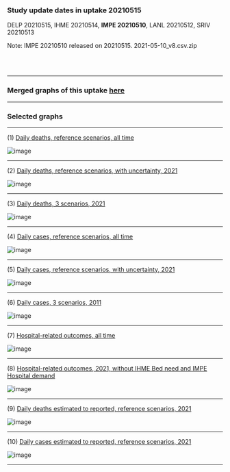 ### Study update dates in uptake 20210515

DELP 20210515, IHME 20210514, **IMPE 20210510**, LANL 20210512, SRIV 20210513

Note: IMPE 20210510 released on 20210515. 2021-05-10_v8.csv.zip 

<br/><br/>
****

### Merged graphs of this uptake [here](https://github.com/pourmalek/CovidVisualizedGlobal/blob/main/20210515/graphs%20merge%2020210515.pdf)


****


### Selected graphs

****

(1) [Daily deaths, reference scenarios, all time](https://github.com/pourmalek/CovidVisualizedGlobal/blob/main/20210515/output/merge/graph%2012%20COVID-19%20daily%20deaths%2C%20global%2C%20reference%20scenarios%2C%20all%20time%2C%20without%20JOHN.pdf)

![image](https://user-images.githubusercontent.com/30849720/121052444-3df9a400-c76f-11eb-99dc-71c9e9771ed0.png)

****

(2) [Daily deaths, reference scenarios, with uncertainty, 2021](https://github.com/pourmalek/CovidVisualizedGlobal/blob/main/20210515/output/merge/graph%2016%20COVID-19%20daily%20deaths%2C%20global%2C%20reference%20scenarios%2C%202021%2C%20uncertainty%2C%20without%20JOHN.pdf)

![image](https://user-images.githubusercontent.com/30849720/121052580-5d90cc80-c76f-11eb-847c-38b5860ebb26.png)

****

(3) [Daily deaths, 3 scenarios, 2021](https://github.com/pourmalek/CovidVisualizedGlobal/blob/main/20210515/output/merge/graph%2018%20COVID-19%20daily%20deaths%2C%20global%2C%203%20scenarios%2C%202021%2C%20without%20JOHN.pdf)

![image](https://user-images.githubusercontent.com/30849720/121052713-7d27f500-c76f-11eb-9981-ccff7236145c.png)

****

(4) [Daily cases, reference scenarios, all time](https://github.com/pourmalek/CovidVisualizedGlobal/blob/main/20210515/output/merge/graph%2031%20COVID-19%20daily%20cases%2C%20global%2C%20reference%20scenarios.pdf)

![image](https://user-images.githubusercontent.com/30849720/121052837-9b8df080-c76f-11eb-82b4-02aec8013c10.png)

****

(5) [Daily cases, reference scenarios, with uncertainty, 2021](https://github.com/pourmalek/CovidVisualizedGlobal/blob/main/20210515/output/merge/graph%2033%20COVID-19%20daily%20cases%2C%20global%2C%20reference%20scenarios%2C%202021%2C%20uncertainty.pdf)

![image](https://user-images.githubusercontent.com/30849720/121052997-c11afa00-c76f-11eb-8c7b-d106520f1f1e.png)

****

(6) [Daily cases, 3 scenarios, 2011](https://github.com/pourmalek/CovidVisualizedGlobal/blob/main/20210515/output/merge/graph%2034%20COVID-19%20daily%20cases%2C%20global%2C%203%20scenarios%2C%202021%2C%20uncertainty.pdf)

![image](https://user-images.githubusercontent.com/30849720/121053082-d859e780-c76f-11eb-83d5-7fa6f9af04f0.png)

****

(7) [Hospital-related outcomes, all time](https://github.com/pourmalek/CovidVisualizedGlobal/blob/main/20210515/output/merge/graph%2071%20COVID-19%20hospital-related%20outcomes.pdf)

![image](https://user-images.githubusercontent.com/30849720/121053193-f3c4f280-c76f-11eb-9005-5aacebe2d1c2.png)

****

(8) [Hospital-related outcomes, 2021, without IHME Bed need and IMPE Hospital demand](https://github.com/pourmalek/CovidVisualizedGlobal/blob/main/20210515/output/merge/graph%2072%20COVID-19%20hospital-related%20outcomes%2C%20wo%20extremes.pdf)

![image](https://user-images.githubusercontent.com/30849720/121053289-0ccda380-c770-11eb-87f6-03dd7201df37.png)

****

(9) [Daily deaths estimated to reported, reference scenarios, 2021](https://github.com/pourmalek/CovidVisualizedGlobal/blob/main/20210515/output/merge/graph%2092%20COVID-19%20daily%20deaths%20estimated%20to%20reported%2C%20global%2C%20reference%20scenarios%2C%202021.pdf)

![image](https://user-images.githubusercontent.com/30849720/121053380-240c9100-c770-11eb-9160-7f40c05d6186.png)

****

(10) [Daily cases estimated to reported, reference scenarios, 2021](https://github.com/pourmalek/CovidVisualizedGlobal/blob/main/20210515/output/merge/graph%2093%20COVID-19%20daily%20cases%20estimated%20to%20reported%2C%20global%2C%20reference%20scenarios%2C%202021.pdf)

![image](https://user-images.githubusercontent.com/30849720/121053465-40a8c900-c770-11eb-9562-c62de000504c.png)

****


